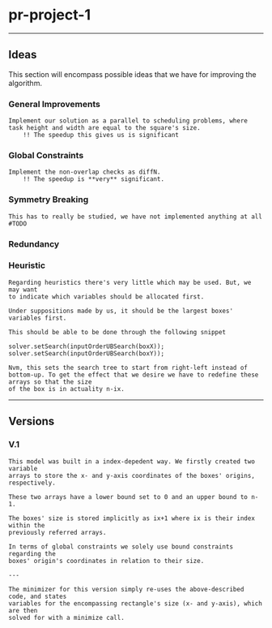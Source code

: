 # pr-project-1

---
## Ideas
This section will encompass possible ideas that we have for improving the algorithm.

### General Improvements
    Implement our solution as a parallel to scheduling problems, where task height and width are equal to the square's size.
        !! The speedup this gives us is significant

### Global Constraints
    Implement the non-overlap checks as diffN. 
        !! The speedup is **very** significant.
    
### Symmetry Breaking
    This has to really be studied, we have not implemented anything at all #TODO

### Redundancy

### Heuristic

    Regarding heuristics there's very little which may be used. But, we may want
    to indicate which variables should be allocated first.

    Under suppositions made by us, it should be the largest boxes' variables first.

    This should be able to be done through the following snippet

    solver.setSearch(inputOrderUBSearch(boxX));
    solver.setSearch(inputOrderUBSearch(boxY));

    Nvm, this sets the search tree to start from right-left instead of bottom-up. To get the effect that we desire we have to redefine these arrays so that the size
    of the box is in actuality n-ix.

---
## Versions

### V.1

    This model was built in a index-depedent way. We firstly created two variable
    arrays to store the x- and y-axis coordinates of the boxes' origins, respectively.
    
    These two arrays have a lower bound set to 0 and an upper bound to n-1.

    The boxes' size is stored implicitly as ix+1 where ix is their index within the
    previously referred arrays.

    In terms of global constraints we solely use bound constraints regarding the
    boxes' origin's coordinates in relation to their size.

    ---

    The minimizer for this version simply re-uses the above-described code, and states
    variables for the encompassing rectangle's size (x- and y-axis), which are then
    solved for with a minimize call.

    
